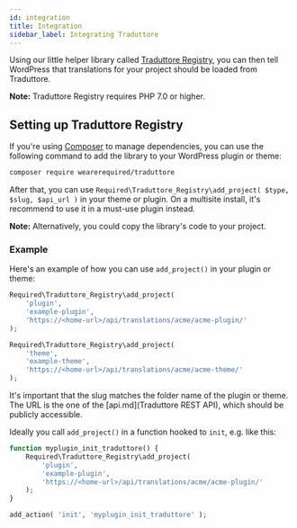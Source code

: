 ```yaml
---
id: integration
title: Integration
sidebar_label: Integrating Traduttore
---
```


Using our little helper library called [Traduttore Registry](https://github.com/wearerequired/traduttore-registry), you can then tell WordPress that translations for your project should be loaded from Traduttore.

**Note:** Traduttore Registry requires PHP 7.0 or higher.

## Setting up Traduttore Registry

If you're using [Composer](https://getcomposer.org/) to manage dependencies, you can use the following command to add the library to your WordPress plugin or theme:

```bash
composer require wearerequired/traduttore
```

After that, you can use `Required\Traduttore_Registry\add_project( $type, $slug, $api_url )` in your theme or plugin. On a multisite install, it's recommend to use it in a must-use plugin instead.

**Note:** Alternatively, you could copy the library's code to your project.

### Example

Here's an example of how you can use `add_project()` in your plugin or theme:

```php
Required\Traduttore_Registry\add_project(
	'plugin',
	'example-plugin',
	'https://<home-url>/api/translations/acme/acme-plugin/'
);

Required\Traduttore_Registry\add_project(
	'theme',
	'example-theme',
	'https://<home-url>/api/translations/acme/acme-theme/'
);
```

It's important that the slug matches the folder name of the plugin or theme. The URL is the one of the [api.md](Traduttore REST API), which should be publicly accessible.

Ideally you call `add_project()` in a function hooked to `init`, e.g. like this:

```php
function myplugin_init_traduttore() {
	Required\Traduttore_Registry\add_project(
		'plugin',
		'example-plugin',
		'https://<home-url>/api/translations/acme/acme-plugin/'
	);
}

add_action( 'init', 'myplugin_init_traduttore' );
```

